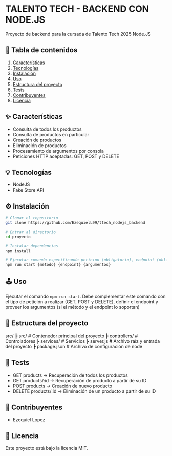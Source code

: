 # TALENTO TECH - BACKEND CON NODE.JS

Proyecto de backend para la cursada de Talento Tech 2025 Node.JS

## 📖 Tabla de contenidos

1. [Características](#-características)
2. [Tecnologías](#-tecnologías)
3. [Instalación](#️-instalación)
4. [Uso](#️-uso)
5. [Estructura del proyecto](#-estructura-del-proyecto)
6. [Tests](#-tests)
7. [Contribuyentes](#-contribuyentes)
8. [Licencia](#-licencia)

## ✨ Características

- Consulta de todos los productos
- Consulta de productos en particular
- Creación de productos
- Eliminación de productos
- Procesamiento de argumentos por consola
- Peticiones HTTP aceptadas: GET, POST y DELETE

## 💡 Tecnologías

- NodeJS
- Fake Store API

## ⚙️ Instalación

```bash
# Clonar el repositorio
git clone https://github.com/EzequielL99/ttech_nodejs_backend

# Entrar al directorio
cd proyecto

# Instalar dependencias
npm install

# Ejecutar comando especificando peticion (obligatorio), endpoint (obligatorio) y argumentos (opcional)
npm run start {metodo} {endpoint} {argumentos}
```

## 🕹️ Uso

Ejecutar el comando `npm run start`. Debe complementar este comando con el tipo de petición a realizar (GET, POST y DELETE), definir el endpoint y proveer los argumentos (si el método y el endpoint lo soportan)

## 📂 Estructura del proyecto

src/
 ┣ src/             # Contenedor principal del proyecto
    ┣ controllers/  # Controladores
    ┣ services/     # Servicios
    ┣ server.js     # Archivo raíz y entrada del proyecto
 ┣ package.json     # Archivo de configuración de node


## 🧪 Tests

- GET products -> Recuperación de todos los productos
- GET products/:id -> Recuperación de producto a partir de su ID
- POST products -> Creación de nuevo producto
- DELETE products/:id -> Eliminación de un producto a partir de su ID

## 🤝 Contribuyentes

- Ezequiel Lopez

## 📄 Licencia

Este proyecto está bajo la licencia MIT.

